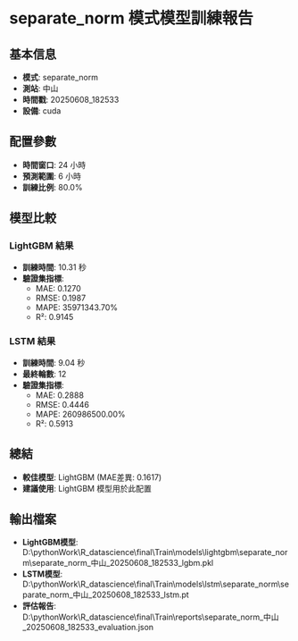 
# separate_norm 模式模型訓練報告

## 基本信息
- **模式**: separate_norm
- **測站**: 中山
- **時間戳**: 20250608_182533
- **設備**: cuda

## 配置參數
- **時間窗口**: 24 小時
- **預測範圍**: 6 小時
- **訓練比例**: 80.0%

## 模型比較

### LightGBM 結果

- **訓練時間**: 10.31 秒
- **驗證集指標**:
  - MAE: 0.1270
  - RMSE: 0.1987
  - MAPE: 35971343.70%
  - R²: 0.9145

### LSTM 結果

- **訓練時間**: 9.04 秒
- **最終輪數**: 12
- **驗證集指標**:
  - MAE: 0.2888
  - RMSE: 0.4446
  - MAPE: 260986500.00%
  - R²: 0.5913

## 總結

- **較佳模型**: LightGBM (MAE差異: 0.1617)
- **建議使用**: LightGBM 模型用於此配置


## 輸出檔案
- **LightGBM模型**: D:\pythonWork\R_datascience\final\Train\models\lightgbm\separate_norm\separate_norm_中山_20250608_182533_lgbm.pkl
- **LSTM模型**: D:\pythonWork\R_datascience\final\Train\models\lstm\separate_norm\separate_norm_中山_20250608_182533_lstm.pt
- **評估報告**: D:\pythonWork\R_datascience\final\Train\reports\separate_norm_中山_20250608_182533_evaluation.json
